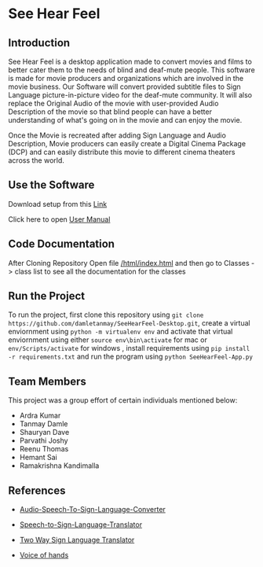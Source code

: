 
# See Hear Feel

## Introduction

See Hear Feel is a desktop application made to convert movies and films to better cater them to the needs of blind and deaf-mute people. This software is made for movie producers and organizations which are involved in the movie business. Our Software will convert provided subtitle files to Sign Language picture-in-picture video for the deaf-mute community. It will also replace the Original Audio of the movie with user-provided Audio Description of the movie so that blind people can have a better understanding of what's going on in the movie and can enjoy the movie.

Once the Movie is recreated after adding Sign Language and Audio Description, Movie producers can easily create a Digital Cinema Package (DCP) and can easily distribute this movie to different cinema theaters across the world.

## Use the Software

Download setup from this [Link](https://drive.google.com/drive/folders/1dt3kl2m5fyfGpnTXT8qR9Y1PcP4ykmrB?usp=sharing)

Click here to open [User Manual](https://github.com/damletanmay/SeeHearFeel-Desktop/blob/main/User%20Manual.pdf)

## Code Documentation

After Cloning Repository
Open file [/html/index.html](https://github.com/damletanmay/SeeHearFeel-Desktop/blob/main/html/index.html) and then go to Classes -> class list to see all the documentation for the classes


## Run the Project
To run the project, first clone this repository using `git clone https://github.com/damletanmay/SeeHearFeel-Desktop.git`, create a virtual enviornment using `python -m virtualenv env` and activate that virtual enviornment using either `source env\bin\activate` for mac or `env/Scripts/activate` for windows , install requirements using `pip install -r requirements.txt` and run the program using `python SeeHearFeel-App.py` 

## Team Members

This project was a group effort of certain individuals mentioned below:

* Ardra Kumar
* Tanmay Damle
* Shauryan Dave
* Parvathi Joshy
* Reenu Thomas
* Hemant Sai
* Ramakrishna Kandimalla

## References  

* [Audio-Speech-To-Sign-Language-Converter](https://github.com/jigargajjar55/Audio-Speech-To-Sign-Language-Converter)

* [Speech-to-Sign-Language-Translator](https://github.com/anuragk240/Speech-to-Sign-Language-Translator)

* [Two Way Sign Language Translator](https://github.com/aniketdhole07/two-way-sign-language-translator)

* [Voice of hands](https://github.com/Saanvi-Tayal/Voice-of-Hand)
